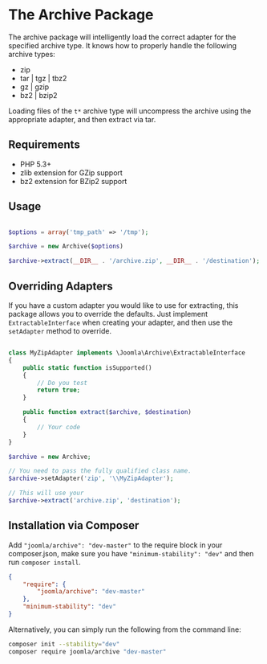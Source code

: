 # The Archive Package

The archive package will intelligently load the correct adapter for the specified archive type. It knows how to properly handle the following archive types:

- zip
- tar | tgz | tbz2
- gz | gzip
- bz2 | bzip2

Loading files of the `t*` archive type will uncompress the archive using the appropriate adapter, and then extract via tar.

## Requirements

- PHP 5.3+
- zlib extension for GZip support
- bz2 extension for BZip2 support

## Usage

```php

$options = array('tmp_path' => '/tmp');

$archive = new Archive($options)

$archive->extract(__DIR__ . '/archive.zip', __DIR__ . '/destination');
```

## Overriding Adapters

If you have a custom adapter you would like to use for extracting, this package allows you to override the defaults. Just implement `ExtractableInterface` when creating your adapter, and then use the `setAdapter` method to override.

```php

class MyZipAdapter implements \Joomla\Archive\ExtractableInterface
{
	public static function isSupported()
	{
		// Do you test
		return true;
	}

	public function extract($archive, $destination)
	{
		// Your code
	}
}

$archive = new Archive;

// You need to pass the fully qualified class name.
$archive->setAdapter('zip', '\\MyZipAdapter');

// This will use your 
$archive->extract('archive.zip', 'destination');
```

## Installation via Composer

Add `"joomla/archive": "dev-master"` to the require block in your composer.json, make sure you have `"minimum-stability": "dev"` and then run `composer install`.

```json
{
	"require": {
		"joomla/archive": "dev-master"
	},
	"minimum-stability": "dev"
}
```

Alternatively, you can simply run the following from the command line:

```sh
composer init --stability="dev"
composer require joomla/archive "dev-master"
```
